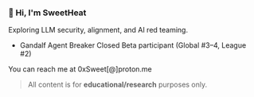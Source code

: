 ### 👋 Hi, I'm SweetHeat

Exploring LLM security, alignment, and AI red teaming.
- Gandalf Agent Breaker Closed Beta participant (Global #3–4, League #2)

You can reach me at 0xSweet[@]proton.me

> All content is for **educational/research** purposes only.


